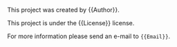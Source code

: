 This project was created by {{Author}}.

This project is under the {{License}} license.

For more information please send an e-mail to `{{Email}}`.